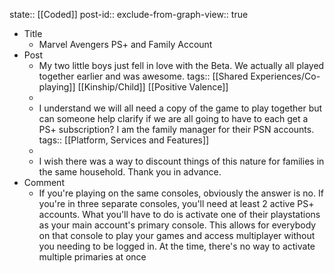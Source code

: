 state:: [[Coded]]
post-id::
exclude-from-graph-view:: true

- Title
  - Marvel Avengers PS+ and Family Account
- Post
  - My two little boys just fell in love with the Beta. We actually all played together earlier and was awesome.
    tags:: [[Shared Experiences/Co-playing]] [[Kinship/Child]] [[Positive Valence]]
  -
  - I understand we will all need a copy of the game to play together but can someone help clarify if we are all going to have to each get a PS+ subscription? I am the family manager for their PSN accounts.
    tags:: [[Platform, Services and Features]]
  -
  - I wish there was a way to discount things of this nature for families in the same household. Thank you in advance.
- Comment
  - If you're playing on the same consoles, obviously the answer is no. If you're in three separate consoles, you'll need at least 2 active PS+ accounts. What you'll have to do is activate one of their playstations as your main account's primary console. This allows for everybody on that console to play your games and access multiplayer without you needing to be logged in. At the time, there's no way to activate multiple primaries at once
